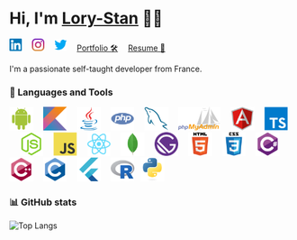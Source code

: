 # Hi, I'm [Lory-Stan](https://stantanasi.github.io) 👋🏽

<a href="https://www.linkedin.com/in/lory-stan-tanasi" target="_blank"><img height="22px" title="Lory-Stan TANASI | LinkedIn" alt="Lory-Stan TANASI | LinkedIn" src="./assets/images/linkedin.svg" /></a>  
<a href="https://www.instagram.com/stan.tns" target="_blank"><img height="22px" title="Lory-Stan TANASI | Instagram" alt="Lory-Stan TANASI | Instagram" src="./assets/images/instagram.svg" /></a>  
<a href="https://twitter.com/StanTanasi" target="_blank"><img height="22px" title="Lory-Stan TANASI | Twitter" alt="Lory-Stan TANASI | Twitter" src="./assets/images/twitter.svg" /></a>  
<a title="Portfolio" href="https://stantanasi.github.io">Portfolio 🛠</a>  
<a title="Resume" href="https://docs.google.com/document/d/1lE_4oHBLQV5tKlT6t3OKqG20fIo8HiGoXfMDn7dER8M">Resume 📄</a>  


I'm a passionate self-taught developer from France.


### 🔨 Languages and Tools

<img height="42px" title="Android" alt="Android" src="./assets/images/android.svg" />  
<img height="42px" title="Kotlin" alt="Kotlin" src="./assets/images/kotlin.svg" />  
<img height="42px" title="Java" alt="Java" src="./assets/images/java.svg" />  
<img height="42px" title="PHP" alt="PHP" src="./assets/images/php.svg" />  
<img height="42px" title="MySQL" alt="MySQL" src="./assets/images/mysql.svg" />  
<img height="42px" title="phpMyAdmin" alt="phpMyAdmin" src="./assets/images/php-my-admin.svg" />  
<img height="42px" title="Angular" alt="Angular" src="./assets/images/angular.svg" />  
<img height="42px" title="Typescript" alt="Typescript" src="./assets/images/typescript.svg" />  
<img height="42px" title="Node.js" alt="Node.js" src="./assets/images/nodejs.svg" />  
<img height="42px" title="JavaScript" alt="JavaScript" src="./assets/images/javascript.svg" />  
<img height="42px" title="React" alt="React" src="./assets/images/react.svg" />  
<img height="42px" title="MongoDB" alt="MongoDB" src="./assets/images/mongodb.svg" />  
<img height="42px" title="Gatsby" alt="Gatsby" src="./assets/images/gatsby.svg" />  
<img height="42px" title="HTML5" alt="HTML5" src="./assets/images/html5.svg" />  
<img height="42px" title="CSS3" alt="CSS3" src="./assets/images/css3.svg" />  
<img height="42px" title="C#" alt="C#" src="./assets/images/csharp.svg" />  
<img height="42px" title="C++" alt="C++" src="./assets/images/cplusplus.svg" />  
<img height="42px" title="C" alt="C" src="./assets/images/c.svg" />  
<img height="42px" title="Flutter" alt="Flutter" src="./assets/images/flutter.svg" />  
<img height="42px" title="R" alt="R" src="./assets/images/r.svg" /> 
<img height="42px" title="Python" alt="Python" src="./assets/images/python.svg" />  


### 📊 GitHub stats

![Top Langs](https://github-readme-stats.vercel.app/api/top-langs/?username=stantanasi&langs_count=10&layout=compact)
